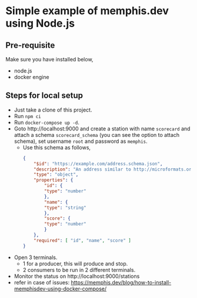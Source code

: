 # Simple example of memphis.dev using Node.js

## Pre-requisite

Make sure you have installed below,
* node.js
* docker engine

## Steps for local setup

* Just take a clone of this project.
* Run `npm ci`
* Run `docker-compose up -d`.
* Goto http://localhost:9000 and create a station with name `scorecard` and attach a schema `scorecard_schema` (you can see the option to attach schema), set username `root` and password as `memphis`.
    * Use this schema as follows,
        ```json
        {
            "$id": "https://example.com/address.schema.json",
            "description": "An address similar to http://microformats.org/wiki/h-card",
            "type": "object",
            "properties": {
                "id": {
                "type": "number"
                },
                "name": {
                "type": "string"
                },
                "score": {
                "type": "number"
                }
            },
            "required": [ "id", "name", "score" ]
        }
        ```
* Open 3 terminals.
    * 1 for a producer, this will produce and stop.
    * 2 consumers to be run in 2 different terminals.
* Monitor the status on http://localhost:9000/stations
* refer in case of issues: https://memphis.dev/blog/how-to-install-memphisdev-using-docker-compose/